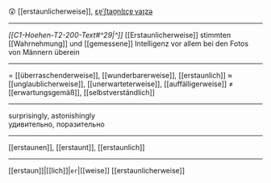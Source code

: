 😲 [[erstaunlicherweise]], [ɛɐ̯ˈʃtaʊ̯nlɪçɐˌvaɪ̯zə](https://youglish.com/pronounce/erstaunlicherweise/german)

---
*[[C1-Hoehen-T2-200-Text#^29|^]]* [[Erstaunlicherweise]] stimmten [[Wahrnehmung]] und [[gemessene]] Intelligenz vor allem bei den Fotos von Männern überein

---
= [[überraschenderweise]], [[wunderbarerweise]], [[erstaunlich]]
≈ [[unglaublicherweise]], [[unerwarteterweise]], [[auffälligerweise]]
≠ [[erwartungsgemäß]], [[selbstverständlich]]

---
surprisingly, astonishingly  
удивительно, поразительно

---
[[erstaunen]], [[erstaunt]], [[erstaunlich]]

---
[[erstaun]]|[[lich]]|`er`|[[weise]]
[[erstaunlicherweise]]

